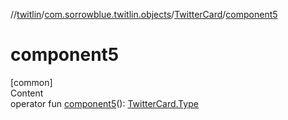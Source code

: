 //[twitlin](../../index.md)/[com.sorrowblue.twitlin.objects](../index.md)/[TwitterCard](index.md)/[component5](component5.md)



# component5  
[common]  
Content  
operator fun [component5](component5.md)(): [TwitterCard.Type](-type/index.md)  



